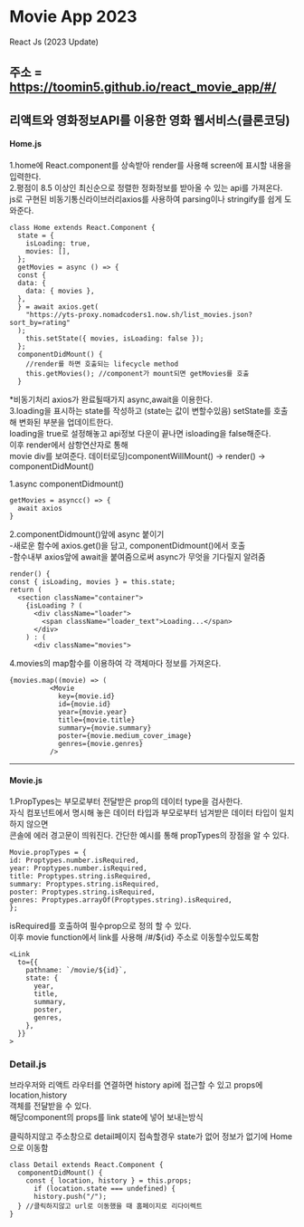 # Movie App 2023

React Js (2023 Update)

## 주소 = https://toomin5.github.io/react_movie_app/#/

## 리액트와 영화정보API를 이용한 영화 웹서비스(클론코딩)

#### Home.js

1.home에 React.component를 상속받아 render를 사용해 screen에 표시할 내용을 입력한다.<br> 2.평점이 8.5 이상인 최신순으로 정렬한 정화정보를 받아올 수 있는 api를 가져온다.<br>
js로 구현된 비동기통신라이브러리axios를 사용하여 parsing이나 stringify를 쉽게 도와준다.<br>

    class Home extends React.Component {
      state = {
        isLoading: true,
        movies: [],
      };
      getMovies = async () => {
      const {
      data: {
        data: { movies },
      },
      } = await axios.get(
        "https://yts-proxy.nomadcoders1.now.sh/list_movies.json?sort_by=rating"
      );
        this.setState({ movies, isLoading: false });
      };
      componentDidMount() {
        //render를 하면 호출되는 lifecycle method
        this.getMovies(); //component가 mount되면 getMovies를 호출
      }

\*비동기처리 axios가 완료될때가지 async,await을 이용한다.<br>
3.loading을 표시하는 state를 작성하고 (state는 값이 변할수있음) setState를 호출해 변화된 부분을 업데이트한다.<br>
loading을 true로 설정해놓고 api정보 다운이 끝나면 isloading을 false해준다.<br>
이후 render에서 삼항연산자로 통해<br>
movie div를 보여준다. 데이터로딩)componentWillMount() -> render() -> componentDidMount()<br>

1.async componentDidmount()

    getMovies = asyncc() => {
      await axios
    }

2.componentDidmount()앞에 async 붙이기<br> -새로운 함수에 axios.get()을 담고, componentDidmount()에서 호출<br> -함수내부 axios앞에 await을 붙여줌으로써 async가 무엇을 기다릴지 알려줌<br>

    render() {
    const { isLoading, movies } = this.state;
    return (
      <section className="container">
        {isLoading ? (
          <div className="loader">
            <span className="loader_text">Loading...</span>
          </div>
        ) : (
          <div className="movies">

4.movies의 map함수를 이용하여 각 객체마다 정보를 가져온다.

    {movies.map((movie) => (
              <Movie
                key={movie.id}
                id={movie.id}
                year={movie.year}
                title={movie.title}
                summary={movie.summary}
                poster={movie.medium_cover_image}
                genres={movie.genres}
              />

---

#### Movie.js

1.PropTypes는 부모로부터 전달받은 prop의 데이터 type을 검사한다.<br>
자식 컴포넌트에서 명시해 놓은 데이터 타입과 부모로부터 넘겨받은 데이터 타입이 일치하지 않으면<br>
콘솔에 에러 경고문이 띄워진다. 간단한 예시를 통해 propTypes의 장점을 알 수 있다.

    Movie.propTypes = {
    id: Proptypes.number.isRequired,
    year: Proptypes.number.isRequired,
    title: Proptypes.string.isRequired,
    summary: Proptypes.string.isRequired,
    poster: Proptypes.string.isRequired,
    genres: Proptypes.arrayOf(Proptypes.string).isRequired,
    };

isRequired를 호출하여 필수prop으로 정의 할 수 있다.<br>
이후 movie function에서 link를 사용해 /#/${id} 주소로 이동할수있도록함

    <Link
      to={{
        pathname: `/movie/${id}`,
        state: {
          year,
          title,
          summary,
          poster,
          genres,
        },
      }}
    >

### Detail.js

브라우저와 리액트 라우터를 연결하면 history api에 접근할 수 있고 props에 location,history<br>
객체를 전달받을 수 있다.<br>
해당component의 props를 link state에 넣어 보내는방식<br>

클릭하지않고 주소창으로 detail페이지 접속할경우 state가 없어 정보가 없기에 Home으로 이동함

    class Detail extends React.Component {
      componentDidMount() {
        const { location, history } = this.props;
          if (location.state === undefined) {
          history.push("/");
      } //클릭하지않고 url로 이동했을 때 홈페이지로 리다이렉트
    }
